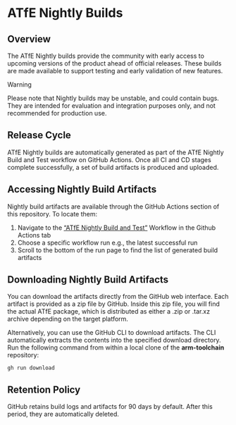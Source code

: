 # ATfE Nightly Builds

## Overview

The ATfE Nightly builds provide the community with early access to upcoming
versions of the product ahead of official releases.
These builds are made available to support testing and early validation of new
features.

> [!WARNING]
> Please note that Nightly builds may be unstable, and could contain bugs. They
are intended for evaluation and integration purposes only, and not recommended
for production use.

## Release Cycle

ATfE Nightly builds are automatically generated as part of the ATfE Nightly
Build and Test workflow on GitHub Actions.
Once all CI and CD stages complete successfully, a set of build artifacts is
produced and uploaded.

## Accessing Nightly Build Artifacts

Nightly build artifacts are available through the GitHub Actions section of
this repository. To locate them:

1. Navigate to the [“ATfE Nightly Build and Test”](https://github.com/arm/arm-toolchain/actions/workflows/atfe_nightly_build_and_test.yml) Workflow in the Github Actions tab
3. Choose a specific workflow run e.g., the latest successful run
4. Scroll to the bottom of the run page to find the list of generated build
artifacts

## Downloading Nightly Build Artifacts

You can download the artifacts directly from the GitHub web interface.
Each artifact is provided as a zip file by GitHub. Inside this zip file, you
will find the actual ATfE package, which is distributed as either a .zip or
.tar.xz archive depending on the target platform.

Alternatively, you can use the GitHub CLI to download artifacts. The CLI
automatically extracts the contents into the specified download directory.
Run the following command from within a local clone of the **arm-toolchain**
repository:

```
gh run download
```

## Retention Policy

GitHub retains build logs and artifacts for 90 days by default. After this
period, they are automatically deleted.
